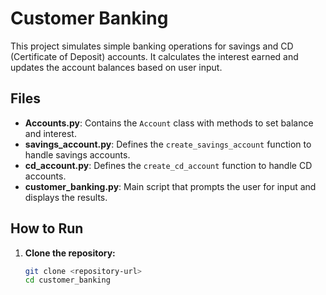 # Customer Banking

This project simulates simple banking operations for savings and CD (Certificate of Deposit) accounts. It calculates the interest earned and updates the account balances based on user input.

## Files

- **Accounts.py**: Contains the `Account` class with methods to set balance and interest.
- **savings_account.py**: Defines the `create_savings_account` function to handle savings accounts.
- **cd_account.py**: Defines the `create_cd_account` function to handle CD accounts.
- **customer_banking.py**: Main script that prompts the user for input and displays the results.

## How to Run

1. **Clone the repository:**

   ```sh
   git clone <repository-url>
   cd customer_banking

